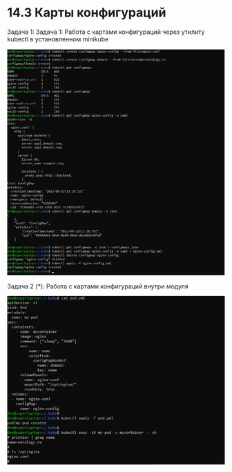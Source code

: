 # 14.3 Карты конфигураций

Задача 1: Задача 1: Работа с картами конфигураций через утилиту kubectl в установленном minikube

![commands](images/14.3_1_1.PNG)

Задача 2 (*): Работа с картами конфигураций внутри модуля

![commands](images/14.3_2_1.PNG)




